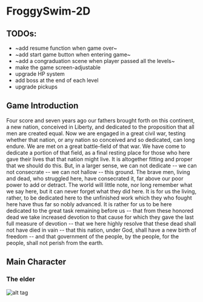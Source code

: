 # FroggySwim-2D
## TODOs:
* ~add resume function when game over~
* ~add start game button when entering game~
* ~add a congraduation scene when player passed all the levels~
* make the game screen-adjustable
* upgrade HP system
* add boss at the end of each level
* upgrade pickups


## Game Introduction
Four score and seven years ago our fathers brought forth on this continent, a new nation, conceived in Liberty, and dedicated to the proposition that all men are created equal. Now we are engaged in a great civil war, testing whether that nation, or any nation so conceived and so dedicated, can long endure. We are met on a great battle-field of that war. We have come to dedicate a portion of that field, as a final resting place for those who here gave their lives that that nation might live. It is altogether fitting and proper that we should do this. But, in a larger sense, we can not dedicate -- we can not consecrate -- we can not hallow -- this ground. The brave men, living and dead, who struggled here, have consecrated it, far above our poor power to add or detract. The world will little note, nor long remember what we say here, but it can never forget what they did here. It is for us the living, rather, to be dedicated here to the unfinished work which they who fought here have thus far so nobly advanced. It is rather for us to be here dedicated to the great task remaining before us -- that from these honored dead we take increased devotion to that cause for which they gave the last full measure of devotion -- that we here highly resolve that these dead shall not have died in vain -- that this nation, under God, shall have a new birth of freedom -- and that government of the people, by the people, for the people, shall not perish from the earth.
## Main Character
### The elder
![alt tag](http://www.people.com.cn/mediafile/200512/09/F2005120913054600000.jpg)
